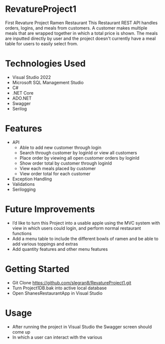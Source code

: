# RevatureProject1
First Revature Project Ramen Restaurant
This Restaurant REST API handles orders, logins, and meals from customers. A customer makes multiple meals that are wrapped together in which a total price is shown. The meals are inputted directly by user and the project doesn't currently have a meal table for users to easily select from. 

# Technologies Used
- Visual Studio 2022
- Microsoft SQL Management Studio
- C#
- .NET Core
- ADO.NET
- Swagger
- Serilog

# Features
- API
  - Able to add new customer through login
  - Search through customer by loginId or view all customers
  - Place order by viewing all open customer orders by loginId
  - Show order total by customer through loginId
  - View each meals placed by customer
  - View order total for each customer
- Exception Handling
- Validations
- Serilogging

# Future Improvements
- I’d like to turn this Project into a usable apple using the MVC system with view in which users could login, and perform normal restaurant functions
- Add a menu table to include the different bowls of ramen and be able to add various toppings and extras
- Add quantity features and other menu features

# Getting Started
- Git Clone https://github.com/slegran8/RevatureProject1.git
- Turn Project1DB.bak into active local database
- Open ShanesRestaurantApp in Visual Studio
# Usage
- After running the project in Visual Studio the Swagger screen should come up
- In which a user can interact with the various 
